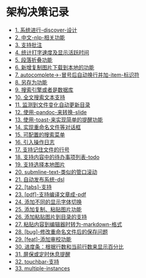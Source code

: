 # 架构决策记录

* [1. 系统进行-discover-设计](0001-系统进行-discover-设计.md)
* [2. 中文-nlp-相关功能](0002-中文-nlp-相关功能.md)
* [3. 支持批注](0003-支持批注.md)
* [4. 统计打字速度及显示活跃时间](0004-统计打字速度及显示活跃时间.md)
* [5. 段落折叠功能](0005-段落折叠功能.md)
* [6. 新增复制图片下载到本地的功能](0006-新增复制图片下载到本地的功能.md)
* [7. autocomplete->-冒号后自动换行并加-item-标识符](0007-autocomplete->-冒号后自动换行并加-item-标识符.md)
* [8. 另存为功能](0008-另存为功能.md)
* [9. 搜索引擎或者是数据库](0009-搜索引擎或者是数据库.md)
* [10. 全文搜索文本支持](0010-全文搜索文本支持.md)
* [11. 监测到文件变化自动更新目录](0011-监测到文件变化自动更新目录.md)
* [12. 使用-pandoc-来转换-slide](0012-使用-pandoc-来转换-slide.md)
* [13. 使用-toast-来实现简单的提醒功能](0013-使用-toast-来实现简单的提醒功能.md)
* [14. 实现重命名文件等对话框](0014-实现重命名文件等对话框.md)
* [15. 可配置的搜索菜单](0015-可配置的搜索菜单.md)
* [16. 引入操作日志](0016-引入操作日志.md)
* [17. 支持记住文件的行号](0017-支持记住文件的行号.md)
* [18. 支持内容中的待办事项列表-todo](0018-支持内容中的待办事项列表-todo.md)
* [19. 支持选择本地图片](0019-支持选择本地图片.md)
* [20. submline-text-类似的管口滚动](0020-submline-text-类似的管口滚动.md)
* [21. 自动发布系统-dsl](0021-自动发布系统-dsl.md)
* [22. [tabs]-支持](0022-[tabs]-支持.md)
* [23. [pdf]-支持编译文章成-pdf](0023-[pdf]-支持编译文章成-pdf.md)
* [24. 添加不同的显示字体切换](0024-添加不同的显示字体切换.md)
* [25. 添加复制、粘贴图片功能](0025-添加复制、粘贴图片功能.md)
* [26. 添加粘贴图片到目录的支持](0026-添加粘贴图片到目录的支持.md)
* [27. 粘贴内容到编辑器时转为-markdown-格式](0027-粘贴内容到编辑器时转为-markdown-格式.md)
* [28. [bug]-修改重命名文件后的保存问题](0028-[bug]-修改重命名文件后的保存问题.md)
* [29. [feat]-添加审校功能](0029-[feat]-添加审校功能.md)
* [30. 进度条：根据行数和当前行数来显示百分比](0030-进度条：根据行数和当前行数来显示百分比.md)
* [31. 屏保或定时休息提醒](0031-屏保或定时休息提醒.md)
* [32. touchbar-支持](0032-touchbar-支持.md)
* [33. multiple-instances](0033-multiple-instances.md)
